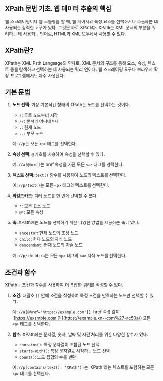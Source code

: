 ## XPath 문법 기초. 웹 데이터 추출의 핵심

웹 스크레이핑이나 웹 크롤링을 할 때, 웹 페이지의 특정 요소를 선택하거나 추출하는 데 사용되는 강력한 도구가 있다. 그것은 바로 XPath다. XPath는 XML 문서의 부분을 쿼리하는 데 사용되는 언어로, HTML과 XML 모두에서 사용할 수 있다.

## XPath란?

XPath는 XML Path Language의 약자로, XML 문서의 구조를 통해 요소, 속성, 텍스트 등을 탐색하고 선택하는 데 사용되는 쿼리 언어다. 웹 스크레이핑 도구나 브라우저 확장 프로그램에서도 자주 사용된다.

## 기본 문법

1. **노드 선택**: 가장 기본적인 형태의 XPath는 노드를 선택하는 것이다.
    
    - `/`: 루트 노드부터 시작
    - `//`: 문서의 어디에서나
    - `.`: 현재 노드
    - `..`: 부모 노드
    
    예: `//p`는 모든 `<p>` 태그를 선택한다.
    
2. **속성 선택**: `@` 기호를 사용하여 속성을 선택할 수 있다.
    
    예: `//a[@href]`는 href 속성을 가진 모든 `<a>` 태그를 선택한다.
    
3. **텍스트 선택**: `text()` 함수를 사용하여 노드의 텍스트를 선택한다.
    
    예: `//p/text()`는 모든 `<p>` 태그의 텍스트를 선택한다.
    
4. **와일드카드**: 여러 노드를 한 번에 선택할 수 있다.
    
    - `*`: 모든 요소 노드
    - `@*`: 모든 속성
5. **축**: XPath에는 노드를 선택하기 위한 다양한 방법을 제공하는 축이 있다.
    
    - `ancestor`: 현재 노드의 조상 노드
    - `child`: 현재 노드의 자식 노드
    - `descendant`: 현재 노드의 자손 노드
    
    예: `//p/child::a`는 모든 `<p>` 태그의 `<a>` 자식 노드를 선택한다.
    

## 조건과 함수

XPath는 조건과 함수를 사용하여 더 복잡한 쿼리를 작성할 수 있다.

1. **조건**: 대괄호 `[]` 안에 조건을 작성하여 특정 조건을 만족하는 노드만 선택할 수 있다.
    
    예: `//a[@href='https://example.com']`는 href 속성 값이 '[https://example.com'인](https://example.xn--com%27-nc50a/) 모든 `<a>` 태그를 선택한다.
    
2. **함수**: XPath에는 문자열, 숫자, 날짜 및 시간 처리를 위한 다양한 함수가 있다.
    
    - `contains()`: 특정 문자열이 포함된 노드 선택
    - `starts-with()`: 특정 문자열로 시작하는 노드 선택
    - `count()`: 노드 집합의 수를 반환
    
    예: `//p[contains(text(), 'XPath')]`는 'XPath'라는 텍스트를 포함하는 모든 `<p>` 태그를 선택한다.